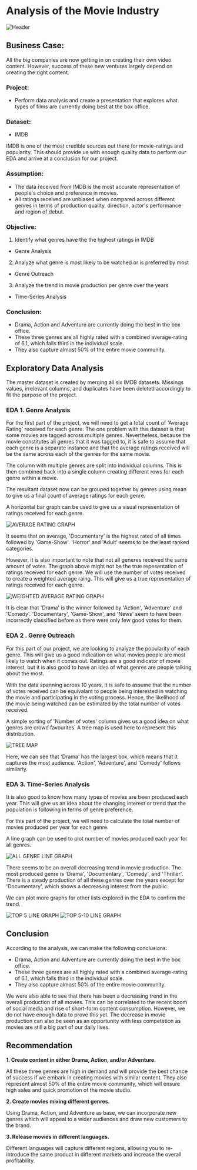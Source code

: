 # Analysis of the Movie Industry

![Header](https://github.com/dicchyantgurung/Exploratory-data-analysis-of-the-movie-industry/blob/main/Images/Movie%20header.jpeg)

## Business Case:

All the big companies are now getting in on creating their own video content. However, success of these new ventures largely depend on creating the right content.



### Project:

* Perform data analysis and create a presentation that explores what types of films are currently doing best at the box office.


### Dataset:

* IMDB

IMDB is one of the most credible sources out there for movie-ratings and popularity. This should provide us with enough quality data to perform our EDA and arrive at a conclusion for our project. 


### Assumption:

* The data received from IMDB is the most accurate representation of people's choice and preference in movies.
* All ratings received are unbiased when compared across different genres in terms of production quality, direction, actor's performance and region of debut.


### Objective:

1. Identify what genres have the the highest ratings in IMDB 
* Genre Analysis

2. Analyze what genre is most likely to be watched or is preferred by most 
* Genre Outreach

3. Analyze the trend in movie production per genre over the years
* Time-Series Analysis


### Conclusion:

- Drama, Action and Adventure are currently doing the best in the box office.
- These three genres are all highly rated with a combined average-rating of 6.1, which falls third in the individual scale.
- They also capture almost 50% of the entire movie community.


## Exploratory Data Analysis

The master dataset is created by merging all six IMDB datasets. Missings values, irrelevant columns, and duplicates have been deleted accordingly to fit the purpose of the project.


### EDA 1. Genre Analysis

For the first part of the project, we will need to get a total count of 'Average Rating' received for each genre. The one problem with this dataset is that some movies are tagged across multiple genres. Nevertheless, because the movie constitutes all genres that it was tagged to,
it is safe to assume that each genre is a separate instance and that the average ratings received will be the same across each of the genres for the same movie.

The column with multiple genres are split into individual columns. This is then combined back into a single column creating different rows for each genre within a movie. 

The resultant dataset now can be grouped together by genres using mean to give us a final count of average ratings for each genre.

A horizontal bar graph can be used to give us a visual representation of ratings received for each genre.

![AVERAGE RATING GRAPH](https://github.com/dicchyantgurung/Exploratory-data-analysis-of-the-movie-industry/blob/main/Images/Average_Rating.png)

It seems that on average, 'Documentary' is the highest rated of all times followed by 'Game-Show'. 'Horror' and 'Adult' seems to be the least ranked categories.

However, it is also important to note that not all generes received the same amount of votes. The graph above might not be the true repesentation of ratings received for each genre. We will use the number of votes received
to create a weighted average raing. This will give us a true representation of ratings received for each genre.

![WEIGHTED AVERAGE RATING GRAPH](https://github.com/dicchyantgurung/Exploratory-data-analysis-of-the-movie-industry/blob/main/Images/Weighted_Average_Rating_Votes.png)
  
It is clear that 'Drama' is the winner followed by 'Action', 'Adventure' and 'Comedy'. 'Documentary', 'Game-Show', and 'News' seem to have been incorrectly classified before as there were only few good votes for them. 
 

### EDA 2 . Genre Outreach

For this part of our project, we are looking to analyze the popularity of each genre. This will give us a good indication on what movies people are most likely to watch when it comes out. Ratings are a good indicator of movie interest, but it is also good to have an idea of what genres are people talking about the most.

With the data spanning across 10 years, it is safe to assume that the number of votes received can be equivalant to people being interested in watching the movie and participating in the voting process. Hence, the likelihood of the movie being watched can be estimated by the total number of votes received. 

A simple sorting of 'Number of votes' column gives us a good idea on what genres are crowd favourites. A tree map is used here to represent this distribution.

![TREE MAP](https://github.com/dicchyantgurung/Exploratory-data-analysis-of-the-movie-industry/blob/main/Images/Tree_Map.png)

Here, we can see that 'Drama' has the largest box, which means that it captures the most audience. 'Action', 'Adventure', and 'Comedy' follows similarly.


### EDA 3. Time-Series Analysis

It is also good to know how many types of movies are been produced each year. This will give us an idea about the changing interest or trend that the population is following in terms of genre preference.

For this part of the project, we will need to calculate the total number of movies produced per year for each genre.

A line graph can be used to plot number of movies produced each year for all genres.

![ALL GENRE LINE GRAPH](https://github.com/dicchyantgurung/Exploratory-data-analysis-of-the-movie-industry/blob/main/Images/Time_Series_All_2.png)

There seems to be an overall decreasing trend in movie production. The most produced genre is 'Drama', 'Documentary', 'Comedy', and 'Thriller'. There is a steady production of all these genres over the years except for 'Documentary', which shows a decreasing interest from the public.

We can plot more graphs for other lists explored in the EDA to confirm the trend. 

![TOP 5 LINE GRAPH](https://github.com/dicchyantgurung/Exploratory-data-analysis-of-the-movie-industry/blob/main/Images/Time_Series_Top_5.png)
![TOP 5-10 LINE GRAPH](https://github.com/dicchyantgurung/Exploratory-data-analysis-of-the-movie-industry/blob/main/Images/Time_Series_Top_5-10.png)


## Conclusion

According to the analysis, we can make the following conclusions:

- Drama, Action and Adventure are currently doing the best in the box office.
- These three genres are all highly rated with a combined average-rating of 6.1, which falls third in the individual scale.
- They also capture almost 50% of the entire movie community.

We were also able to see that there has been a decreasing trend in the overall production of all movies. This can be correlated to the recent boom of social media and rise of short-form content consumption. However, we do not have enough data to prove this yet. The decrease in movie production can also be seen as an opportunity with less competetion as movies are still a big part of our daily lives. 

## Recommendation

**1. Create content in either Drama, Action, and/or Adventure.**

All these three genres are high in demand and will provide the best chance of success if we embark in creating movies with similar content. They also represent almost 50% of the entire movie community, which will ensure high sales and quick promotion of the movie studio.

**2. Create movies mixing different genres.**

Using Drama, Action, and Adventure as base, we can incorporate new genres which will appeal to a wider audiences and draw new customers to the brand.

**3. Release movies in different languages.**

Different languages will capture different regions, allowing you to re-introduce the same product in different markets and increase the overall profitability.

 







